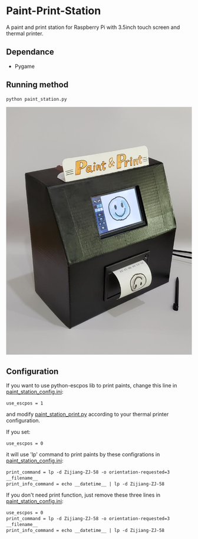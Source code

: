 # Paint-Print-Station
A paint and print station for Raspberry Pi with 3.5inch touch screen and thermal printer.

## Dependance
* Pygame

## Running method
```
python paint_station.py
```

![Photo](doc/photo01.jpg)

## Configuration
If you want to use python-escpos lib to print paints, change this line in [paint_station_config.ini](paint_station_config.ini):
```
use_escpos = 1
```
and modify [paint_station_print.py](paint_station_print.py) according to your thermal printer configuration.

If you set:
```
use_escpos = 0
```
it will use 'lp' command to print paints by these configrations in [paint_station_config.ini](paint_station_config.ini):
```
print_command = lp -d Zijiang-ZJ-58 -o orientation-requested=3 __filename__
print_info_command = echo __datetime__ | lp -d Zijiang-ZJ-58 
```

If you don't need print function, just remove these three lines in [paint_station_config.ini](paint_station_config.ini):
```
use_escpos = 0
print_command = lp -d Zijiang-ZJ-58 -o orientation-requested=3 __filename__
print_info_command = echo __datetime__ | lp -d Zijiang-ZJ-58 
```
